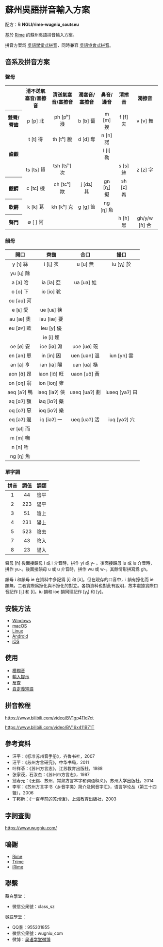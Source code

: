 # 蘇州吳語拼音輸入方案

配方：℞ **NGLI/rime-wugniu_soutseu**

基於 [Rime](https://rime.im/) 的蘇州吳語拼音輸入方案。

拼音方案爲 [吳語學堂式拼音](https://github.com/NGLI/rime-wugniu_soutseu#音系及拼音方案)，同時兼容 [吳語協會式拼音](http://wu-chinese.com/romanization/)。

## 音系及拼音方案

### 聲母

<table>
 <tr>
  <th align="center"> </th>
  <th align="center">清不送氣塞音/塞擦音</th>
  <th align="center">清送氣塞音/塞擦音</th>
  <th align="center">濁塞音/塞擦音</th>
  <th align="center">鼻音/邊音</th>
  <th align="center">清擦音</th>
  <th align="center">濁擦音</th>
 </tr>
 <tr>
  <th align="center">雙脣/脣齒</th>
  <td align="center">p [p] 北</td>
  <td align="center">ph [pʰ] 潑</td>
  <td align="center">b [b] 蔔</td>
  <td align="center">m [m] 摸</td>
  <td align="center">f [f] 夫</td>
  <td align="center">v [v] 舞</td>
 </tr>
 <tr>
  <td rowspan="3" align="center"><b>齒齦</th>
  <td align="center">t [t] 得</td>
  <td align="center">th [tʰ] 脫</td>
  <td align="center">d [d] 奪</td>
  <td align="center">n [n] 諾</td>
  <td align="center"> </td>
  <td align="center"> </td>
 </tr>
 <tr>
  <td align="center"> </td>
  <td align="center"> </td>
  <td align="center"> </td>
  <td align="center">l [l] 勒</td>
  <td align="center"> </td>
  <td align="center"> </td>
 </tr>
 <tr>
  <td align="center">ts [ts] 資</td>
  <td align="center">tsh [tsʰ] 次</td>
  <td align="center"> </td>
  <td align="center"> </td>
  <td align="center">s [s] 絲</td>
  <td align="center">z [z] 字</td>
 </tr>
 <tr>
  <th align="center">齦齶</th>
  <td align="center">c [tɕ] 機</td>
  <td align="center">ch [tɕʰ] 欺</td>
  <td align="center">j [dʑ] 其</td>
  <td align="center">gn [ȵ] 擬</td>
  <td align="center">sh [ɕ] 希</td>
  <td align="center"> </td>
 </tr>
 <tr>
  <th align="center">軟齶</th>
  <td align="center">k [k] 葛</td>
  <td align="center">kh [kʰ] 克</td>
  <td align="center">g [ɡ] 箇</td>
  <td align="center">ng [ŋ] 魚</td>
  <td align="center"> </td>
  <td align="center"> </td>
 </tr>
 <tr>
  <th align="center">聲門</th>
  <td align="center">∅ [ ] 阿</td>
  <td align="center"> </td>
  <td align="center"> </td>
  <td align="center"> </td>
  <td align="center">h [h] 黑</td>
  <td align="center">gh/y/w [ɦ] 合</td>
 </tr>
</table>

### 韻母

|     開口      |      齊齒       |      合口       |       撮口       |
| :-----------: | :-------------: | :-------------: | :--------------: |
|  y \[ɿ\] 絲   |   i \[iⱼ\] 衣   |   u \[u\] 無    |   iu \[yⱼ\] 於   |
|  yu \[ɥ\] 除  |                 |                 |                  |
|  a \[a\] 哈   |  ia \[ia\] 亞   |  ua \[ua\] 娃   |                  |
|  o \[o\] 下   |  io \[io\] 靴   |                 |                  |
| ou \[əu\] 河  |                 |                 |                  |
|  e \[ᴇ\] 愛   |  ue \[uᴇ\] 筷   |                 |                  |
|  au \[æ\] 奧  |  iau \[iæ\] 要  |                 |                  |
| eu \[øʏ\] 歐  |  ieu \[y\] 優   |                 |                  |
|               |  ie \[i\] 煙    |                 |                  |
|  oe \[ø\] 安  |  ioe \[iø\] 淵  |  uoe \[uø\] 碗  |                  |
| en \[ən\] 恩  |  in \[in\] 因   | uen \[uən\] 溫  |  iun \[yn\] 雲   |
|  an \[ã\] 亨  |  ian \[iã\] 陽  |  uan \[uã\] 橫  |                  |
| aon \[ɑ̃\] 昂  | iaon \[iɑ̃\] 旺  | uaon \[uɑ̃\] 黃  |                  |
| on \[oŋ\] 翁  | ion \[ioŋ\] 雍  |                 |                  |
| aeq \[aʔ\] 鴨 | iaeq \[iaʔ\] 俠 | uaeq \[uaʔ\] 劃 | iuaeq \[yaʔ\] 曰 |
| aq \[ɑʔ\] 額  | iaq \[iɑʔ\] 藥  |                 |                  |
| oq \[oʔ\] 惡  | ioq \[ioʔ\] 樂  |                 |                  |
| eq \[əʔ\] 遏  |  iq \[iəʔ\] 一  | ueq \[uəʔ\] 活  |  iuq \[yəʔ\] 穴  |
| er \[əl\] 而  |                 |                 |                  |
|  m \[m\] 嘸   |                 |                 |                  |
|  n \[n\] 唔   |                 |                 |                  |
|  ng \[ŋ\] 魚  |                 |                 |                  |

### 單字調

| 拼音 | 調值 | 調類 |
| :--: | :--: | :--: |
|  1   |  44  | 陰平 |
|  2   | 223  | 陽平 |
|  3   |  51  | 陰上 |
|  4   | 231  | 陽上 |
|  5   | 523  | 陰去 |
|  7   |  43  | 陰入 |
|  8   |  23  | 陽入 |

聲母 \[ɦ\] 後面接韻母 i 或 i 介音時，拼作 yi 或 y- 。後面接韻母 iu 或 iu 介音時，拼作 yu-。後面接韻母 u 或 u 介音時，拼作 wu 或 w-。其餘情形拼寫爲 gh。

韻母 i 和韻母 ie 在資料中多記爲 \[i\] 和 \[iɪ\]。但在現存的口音中，i 韻有擦化而 ie 韻無，二者實際爲擦化與不擦化的對立。各類資料也對此有說明，故本處據實際口音記作 \[iⱼ\] 和 \[i\]。iu 韻和 ioe 韻同理記作 \[yⱼ\] 和 \[y\]。

## 安裝方法

- [Windows](https://ngli.github.io/安装方法/Windows.html)
- [macOS](https://ngli.github.io/安装方法/macOS.html)
- [Linux](https://ngli.github.io/安装方法/Linux.html)
- [Android](https://ngli.github.io/安装方法/Android.html)
- [iOS](https://ngli.github.io/安装方法/iOS.html)

## 使用

- [模糊音](https://ngli.github.io/使用/模糊音.html)
- [輸入提示](https://ngli.github.io/使用/输入提示.html)
- [反查](https://ngli.github.io/使用/反查.html)
- [自定義短語](https://ngli.github.io/使用/自定义短语.html)

## 拼音教程

https://www.bilibili.com/video/BV1gp411d7ct

https://www.bilibili.com/video/BV16x411B71T

## 參考資料

- 汪平：《标准苏州音手册》，齐鲁书社，2007
- 汪平：《苏州方言研究》，中华书局，2011
- 叶祥苓：《苏州方言志》，江苏教育出版社，1988
- 张家茂，石汝杰：《苏州市方言志》，1987
- 翁寿元：《无锡、苏州、常熟方言本字和词语释义》，苏州大学出版社，2014
- 李军：《苏州方言字书〈乡音字类〉简介及同音字汇》，语言学论丛（第三十四辑），2006
- 丁邦新：《一百年前的苏州话》，上海教育出版社，2003

## 字詞查詢

https://www.wugniu.com/

## 鳴謝

- [Rime](https://rime.im/)
- [Trime](https://github.com/osfans/trime)
- [iRime](https://github.com/jimmy54/iRime)

## 聯繫

蘇白學堂：

- 微信公衆號：class_sz

[吳語學堂](https://www.wugniu.com/)：

- QQ羣：955201855
- 微信公衆號：wugniu_com
- 微博：[吴语学堂微博](https://weibo.com/u/6541762299)
